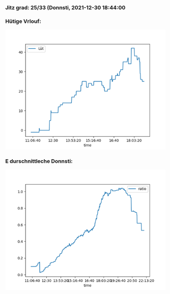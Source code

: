 ### Jitz grad: 25/33 (Donnsti, 2021-12-30 18:44:00

### Hütige Vrlouf:
![Graph](Today.png)

### E durschnittleche Donnsti:
![Graph](Donnsti.png)